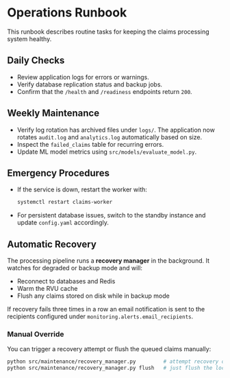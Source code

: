 # Operations Runbook

This runbook describes routine tasks for keeping the claims processing system healthy.

## Daily Checks
- Review application logs for errors or warnings.
- Verify database replication status and backup jobs.
- Confirm that the `/health` and `/readiness` endpoints return `200`.

## Weekly Maintenance
- Verify log rotation has archived files under `logs/`. The application now
  rotates `audit.log` and `analytics.log` automatically based on size.
- Inspect the `failed_claims` table for recurring errors.
- Update ML model metrics using `src/models/evaluate_model.py`.

## Emergency Procedures
- If the service is down, restart the worker with:
  ```bash
  systemctl restart claims-worker
  ```
- For persistent database issues, switch to the standby instance and update `config.yaml` accordingly.

## Automatic Recovery
The processing pipeline runs a **recovery manager** in the background. It watches
for degraded or backup mode and will:

- Reconnect to databases and Redis
- Warm the RVU cache
- Flush any claims stored on disk while in backup mode

If recovery fails three times in a row an email notification is sent to the
recipients configured under `monitoring.alerts.email_recipients`.

### Manual Override
You can trigger a recovery attempt or flush the queued claims manually:

```bash
python src/maintenance/recovery_manager.py         # attempt recovery once
python src/maintenance/recovery_manager.py flush   # just flush the local queue
```
